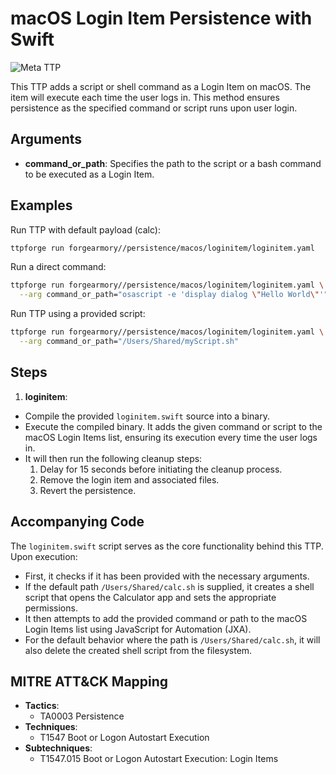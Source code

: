# macOS Login Item Persistence with Swift

![Meta TTP](https://img.shields.io/badge/Meta_TTP-blue)

This TTP adds a script or shell command as a Login Item on macOS. The item
will execute each time the user logs in. This method ensures persistence as
the specified command or script runs upon user login.

## Arguments

- **command_or_path**: Specifies the path to the script or a bash command
  to be executed as a Login Item.

## Examples

Run TTP with default payload (calc):

```bash
ttpforge run forgearmory//persistence/macos/loginitem/loginitem.yaml
```

Run a direct command:

```bash
ttpforge run forgearmory//persistence/macos/loginitem/loginitem.yaml \
  --arg command_or_path="osascript -e 'display dialog \"Hello World\"'"
```

Run TTP using a provided script:

```bash
ttpforge run forgearmory//persistence/macos/loginitem/loginitem.yaml \
  --arg command_or_path="/Users/Shared/myScript.sh"
```

## Steps

1. **loginitem**:
  - Compile the provided `loginitem.swift` source into a binary.
  - Execute the compiled binary. It adds the given command or script to the
    macOS Login Items list, ensuring its execution every time the user logs
    in.
  - It will then run the following cleanup steps:
    1. Delay for 15 seconds before initiating the cleanup process.
    1. Remove the login item and associated files.
    1. Revert the persistence.

## Accompanying Code

The `loginitem.swift` script serves as the core functionality behind this
TTP. Upon execution:

- First, it checks if it has been provided with the necessary arguments.
- If the default path `/Users/Shared/calc.sh` is supplied, it creates a
  shell script that opens the Calculator app and sets the appropriate permissions.
- It then attempts to add the provided command or path to the macOS Login
  Items list using JavaScript for Automation (JXA).
- For the default behavior where the path is `/Users/Shared/calc.sh`, it
  will also delete the created shell script from the filesystem.

## MITRE ATT&CK Mapping

- **Tactics**:
  - TA0003 Persistence
- **Techniques**:
  - T1547 Boot or Logon Autostart Execution
- **Subtechniques**:
  - T1547.015 Boot or Logon Autostart Execution: Login Items
